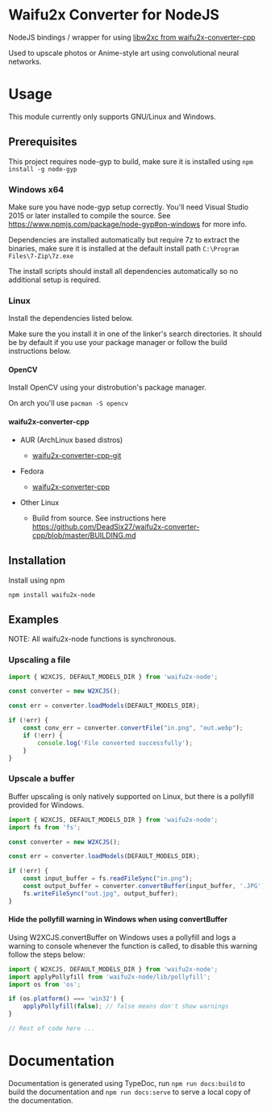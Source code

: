 # Waifu2x Converter for NodeJS

NodeJS bindings / wrapper for using [libw2xc from waifu2x-converter-cpp](https://github.com/DeadSix27/waifu2x-converter-cpp)

Used to upscale photos or Anime-style art using convolutional neural networks.

# Usage

This module currently only supports GNU/Linux and Windows.

## Prerequisites

This project requires node-gyp to build, make sure it is installed using ```npm install -g node-gyp```

### Windows x64

Make sure you have node-gyp setup correctly. You'll need Visual Studio 2015 or later installed to compile the source. See https://www.npmjs.com/package/node-gyp#on-windows for more info.

Dependencies are installed automatically but require 7z to extract the binaries, make sure it is installed at the default install path `C:\Program Files\7-Zip\7z.exe`

The install scripts should install all dependencies automatically so no additional setup is required.

### Linux

Install the dependencies listed below.

Make sure the you install it in one of the linker's search directories. It should be by default if you use your package manager or follow the build instructions below.

#### OpenCV

Install OpenCV using your distrobution's package manager.

On arch you'll use ```pacman -S opencv```

#### waifu2x-converter-cpp

- AUR (ArchLinux based distros)
    - [waifu2x-converter-cpp-git](https://aur.archlinux.org/packages/waifu2x-converter-cpp-git/)

- Fedora
    - [waifu2x-converter-cpp](https://apps.fedoraproject.org/packages/waifu2x-converter-cpp)

- Other Linux
    - Build from source. See instructions here https://github.com/DeadSix27/waifu2x-converter-cpp/blob/master/BUILDING.md

## Installation

Install using npm
```
npm install waifu2x-node
```

## Examples

NOTE: All waifu2x-node functions is synchronous.

### Upscaling a file

```typescript
import { W2XCJS, DEFAULT_MODELS_DIR } from 'waifu2x-node';

const converter = new W2XCJS();

const err = converter.loadModels(DEFAULT_MODELS_DIR);

if (!err) {
    const conv_err = converter.convertFile("in.png", "out.webp");
    if (!err) {
        console.log('File converted successfully');
    }
}
```

### Upscale a buffer

Buffer upscaling is only natively supported on Linux, but there is a pollyfill provided for Windows.

```typescript
import { W2XCJS, DEFAULT_MODELS_DIR } from 'waifu2x-node';
import fs from 'fs';

const converter = new W2XCJS();

const err = converter.loadModels(DEFAULT_MODELS_DIR);

if (!err) {
    const input_buffer = fs.readFileSync("in.png");
    const output_buffer = converter.convertBuffer(input_buffer, '.JPG'); // second parameter is the file extension to encode to.
    fs.writeFileSync("out.jpg", output_buffer);
}
```

#### Hide the pollyfill warning in Windows when using convertBuffer

Using W2XCJS.convertBuffer on Windows uses a pollyfill and logs a warning to console whenever the function is called, to disable this warning follow the steps below:

```typescript
import { W2XCJS, DEFAULT_MODELS_DIR } from 'waifu2x-node';
import applyPollyfill from 'waifu2x-node/lib/pollyfill';
import os from 'os';

if (os.platform() === 'win32') {
    applyPollyfill(false); // false means don't show warnings
}

// Rest of code here ...
```

# Documentation

Documentation is generated using TypeDoc, run `npm run docs:build` to build the documentation and `npm run docs:serve` to serve a local copy of the documentation.